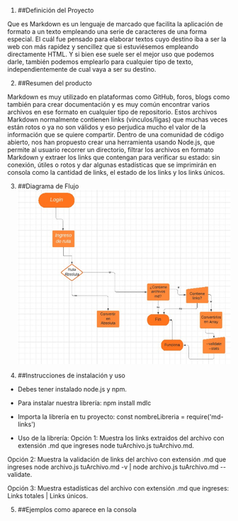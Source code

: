 1. ##Definición del Proyecto

Que es Markdown es un lenguaje de marcado que facilita la aplicación de formato a un texto empleando una serie de caracteres de una forma especial. El cuál fue pensado para elaborar textos cuyo destino iba a ser la web con más rapidez y sencillez que si estuviésemos empleando directamente HTML. Y si bien ese suele ser el mejor uso que podemos darle, también podemos emplearlo para cualquier tipo de texto, independientemente de cual vaya a ser su destino.

2. ##Resumen del producto

Markdown es muy utilizado en plataformas como GitHub, foros, blogs como también para crear documentación y es muy común encontrar varios archivos en ese formato en cualquier tipo de repositorio. Estos archivos Markdown normalmente contienen links (vínculos/ligas) que muchas veces están rotos o ya no son válidos y eso perjudica mucho el valor de la información que se quiere compartir. Dentro de una comunidad de código abierto, nos han propuesto crear una herramienta usando Node.js, que permite al usuario recorrer un directorio, filtrar los archivos en formato Markdown y extraer los links que contengan para verificar su estado: sin conexión, útiles o rotos y dar algunas estadísticas que se imprimirán en consola como la cantidad de links, el estado de los links y los links únicos.

3. ##Diagrama de Flujo 
![Diagrama](./img/diagrama%20de%20flujo.jpg)

4. ##Instrucciones de instalación y uso

* Debes tener instalado node.js y npm.

* Para instalar nuestra librería:
npm install mdlc

* Importa la librería en tu proyecto:
const nombreLibreria = require('md-links')

* Uso de la librería:
Opción 1: Muestra los links extraidos del archivo con extensión .md que ingreses node tuArchivo.js tuArchivo.md.

Opción 2: Muestra la validación de links del archivo con extensión .md que ingreses node archivo.js tuArchivo.md -v | node archivo.js tuArchivo.md --validate.

Opción 3: Muestra estadísticas del archivo con extensión .md que ingreses: Links totales | Links únicos.

5. ##Ejemplos como aparece en la consola

